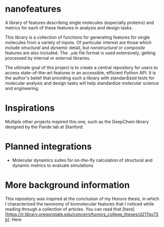 # nanofeatures
A library of features describing single molecules (especially proteins) and metrics for each of these features in analysis and design tasks.

This library is a collection of functions for generating features for single molecules from a variety of inputs. Of particular interest are those which include *structural* and *dynamic* detail, but *nonstructural* or *composite* features are also included. The ```.pdb``` file format is used extensively, getting processed by internal or external libraries.

The ultimate goal of this project is to create a central repository for users to access state-of-the-art features in an accessible, efficient Python API. It is the author's belief that providing such a library with standardized tests for molecular analysis and design tasks will help standardize molecular science and engineering.

# Inspirations
Multiple other projects inspired this one, such as the DeepChem library designed by the Pande lab at Stanford.

# Planned integrations
* Molecular dynamics suites for on-the-fly calculation of structural and dynamic metrics to evaluate simulations

# More background information
This repository was inspired at the conclusion of my Honors thesis, in which I characterized the taxonomy of biomolecular features that I noticed while reading through a collection of articles. You can read that [here][https://ir.library.oregonstate.edu/concern/honors_college_theses/d217qx73b]. Here 
